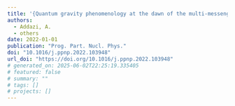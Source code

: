 ```yaml
---
title: '{Quantum gravity phenomenology at the dawn of the multi-messenger era\textemdash{}A review}'
authors:
  - Addazi, A.
  - others
date: 2022-01-01
publication: "Prog. Part. Nucl. Phys."
doi: "10.1016/j.ppnp.2022.103948"
url_doi: "https://doi.org/10.1016/j.ppnp.2022.103948"
# generated_on: 2025-06-02T22:25:19.335405
# featured: false
# summary: ""
# tags: []
# projects: []
---
```

